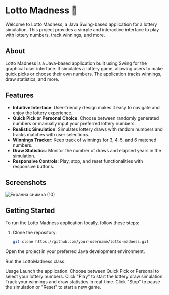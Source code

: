 # Lotto Madness 🎉

Welcome to Lotto Madness, a Java Swing-based application for a lottery simulation. This project provides a simple and interactive interface to play with lottery numbers, track winnings, and more.

## About

Lotto Madness is a Java-based application built using Swing for the graphical user interface. It simulates a lottery game, allowing users to make quick picks or choose their own numbers. The application tracks winnings, draw statistics, and more.

## Features

- **Intuitive Interface**: User-friendly design makes it easy to navigate and enjoy the lottery experience.
- **Quick Pick or Personal Choice**: Choose between randomly generated numbers or manually input your preferred lottery numbers.
- **Realistic Simulation**: Simulates lottery draws with random numbers and tracks matches with user selections.
- **Winnings Tracker**: Keep track of winnings for 3, 4, 5, and 6 matched numbers.
- **Draw Statistics**: Monitor the number of draws and elapsed years in the simulation.
- **Responsive Controls**: Play, stop, and reset functionalities with responsive buttons.

## Screenshots
![Екранна снимка (10)](https://github.com/ayhankrali/Lotto_Madness-GUI/assets/134217567/3b754a08-1a65-49f5-89ab-7ae438c4812b)



## Getting Started

To run the Lotto Madness application locally, follow these steps:

1. Clone the repository:

   ```bash
   git clone https://github.com/your-username/lotto-madness.git
   
 Open the project in your preferred Java development environment.

Run the LottoMadness class.

Usage
Launch the application.
Choose between Quick Pick or Personal to select your lottery numbers.
Click "Play" to start the lottery draw simulation.
Track your winnings and draw statistics in real-time.
Click "Stop" to pause the simulation or "Reset" to start a new game.
